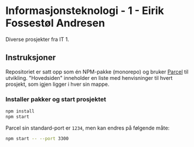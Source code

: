 # Informasjonsteknologi - 1 - Eirik Fossestøl Andresen
Diverse prosjekter fra IT 1.

## Instruksjoner
Repositoriet er satt opp som én NPM-pakke (monorepo) og bruker [Parcel](Parcel) til utvikling. "Hovedsiden" inneholder en liste med henvisninger til hvert prosjekt, som igjen ligger i hver sin mappe.

### Installer pakker og start prosjektet
```bash
npm install
npm start
```
Parcel sin standard-port er `1234`, men kan endres på følgende måte:
```bash
npm start -- --port 3300
```


